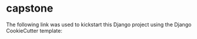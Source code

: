 # capstone
The following link was used to kickstart this Django project using the Django CookieCutter template:
  

